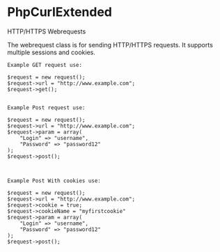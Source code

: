 # PhpCurlExtended
HTTP/HTTPS Webrequests

The webrequest class is for sending HTTP/HTTPS requests. It supports multiple sessions and cookies. 


```
Example GET request use:

$request = new request();
$request->url = "http://www.example.com";
$request->get();


Example Post request use:

$request = new request();
$request->url = "http://www.example.com";
$request->param = array(
    "Login" => "username",
    "Password" => "password12"
);
$request->post();



Example Post With cookies use:

$request = new request();
$request->url = "http://www.example.com";
$request->cookie = true;
$request->cookieName = "myfirstcookie"
$request->param = array(
    "Login" => "username",
    "Password" => "password12"
);
$request->post();
```
